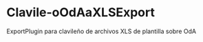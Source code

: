 Clavile-oOdAaXLSExport
======================

ExportPlugin para clavileño de archivos XLS de plantilla sobre OdA
